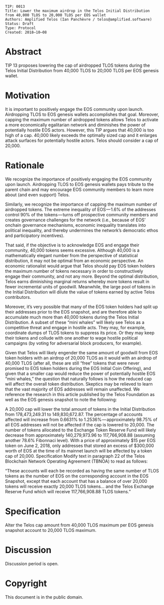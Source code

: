     TIP: 0013
    Title: Lower the maximum airdrop in the Telos Initial Distribution from 40,000 TLOS to 20,000 TLOS per EOS wallet
    Authors: Amplified Telos (Ian Panchèvre / telos@amplified.software)
    Status: Draft
    Type: Protocol
    Created: 2018–10–08

# Abstract

TIP 13 proposes lowering the cap of airdropped TLOS tokens during the Telos Initial Distribution from 40,000 TLOS to 20,000 TLOS per EOS genesis wallet.

# Motivation

It is important to positively engage the EOS community upon launch. Airdropping TLOS to EOS genesis wallets accomplishes that goal. Moreover, capping the maximum number of airdropped tokens allows Telos to activate a more economically egalitarian network and diminishes the power of potentially hostile EOS actors. However, this TIP argues that 40,000 is too high of a cap. 40,000 likely exceeds the optimally sized cap and it enlarges attack surfaces for potentially hostile actors. Telos should consider a cap of 20,000.

# Rationale

We recognize the importance of positively engaging the EOS community upon launch. Airdropping TLOS to EOS genesis wallets pays tribute to the parent chain and may encourage EOS community members to learn more about (and even support) Telos.

Similarly, we recognize the importance of capping the maximum number of airdropped tokens. The extreme inequality of EOS — 1.6% of the addresses control 90% of the tokens — turns off prospective community members and creates governance challenges for the network (i.e., because of EOS’ onchain governance mechanisms, economic inequality translates into political inequality, and thereby undermines the network’s democratic ethos and participatory incentives).

That said, if the objective is to acknowledge EOS and engage their community, 40,000 tokens seems excessive. Although 40,000 is a mathematically elegant number from the perspective of statistical distribution, it may not be optimal from an economic perspective. An economic rationalist would argue that Telos should pay EOS token holders the maximum number of tokens necessary in order to constructively engage their community, and not any more. Beyond the optimal distribution, Telos earns diminishing marginal returns whereby more tokens result in fewer incremental units of goodwill. Meanwhile, the large pool of tokens in the Initial Distribution will dilute the value of tokens earned by active Telos contributors.

Moreover, it’s very possible that many of the EOS token holders had split up their addresses prior to the EOS snapshot, and are therefore able to accumulate much more than 40,000 tokens during the Telos Initial Distribution. A subset of these “mini whales” will likely see Telos as a competitive threat and engage in hostile acts. They may, for example, coordinate dumps of TLOS tokens to suppress its price. Or they may keep their tokens and collude with one another to wage hostile political campaigns (by voting for adversarial block producers, for example).

Given that Telos will likely engender the same amount of goodwill from EOS token holders with an airdrop of 20,000 TLOS as it would with an airdrop of 40,000 TLOS (after all, these are still “free” tokens that were never promised to EOS token holders during the EOS Initial Coin Offering), and given that a smaller cap would reduce the power of potentially hostile EOS “mini whales,” the question that naturally follows is how the reduced cap will affect the overall token distribution. Skeptics may be relieved to learn that the vast majority of EOS addresses will remain unaffected. We reference the research in this article published by the Telos Foundation as well as the EOS genesis snapshot to note the following:

A 20,000 cap will lower the total amount of tokens in the Initial Distribution from 178,473,249.31 to 149,830,672.87.
The percentage of accounts affected will increase from 0.6631% to 1.2536% — approximately 98.75% of all EOS addresses will not be affected if the cap is lowered to 20,000.
The number of tokens allocated to the Exchange Token Reserve Fund will likely decrease from approximately 140,279,973.96 to 117,766,908.88 (assuming another 78.6% Fibonnaci level).
With a price of approximately $15 per EOS token on June 2, 2018, only addresses that stored an excess of $300,000 worth of EOS at the time of its mainnet launch will be affected by a token cap of 20,000.
Specification
Modify text in paragraph 22 of the Telos Blockchain Network Operating Agreement (TBNOA) to read as follows:

“These accounts will each be recorded as having the same number of TLOS tokens as the number of EOS on the corresponding account in the EOS Snapshot, except that each account that has a balance of over 20,000 tokens will receive exactly 20,000 TLOS tokens… and the Telos Exchange Reserve Fund which will receive 117,766,908.88 TLOS tokens.”

# Specification

Alter the Telos cap amount from 40,000 TLOS maximum per EOS genesis snapshot account to 20,000 TLOS maximum.

# Discussion

Discussion period is open.

# Copyright

This document is in the public domain.
